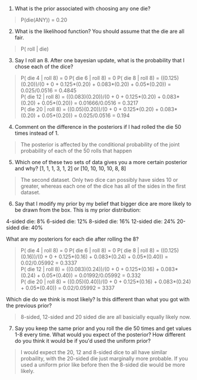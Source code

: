 


1. What is the prior associated with choosing any one die?

>P(die(ANY)) = 0.20

2. What is the likelihood function? You should assume that the die are all fair.

>P( roll | die) 

3. Say I roll an 8. After one bayesian update, what is the probability that I chose each of the dice?

>P( die 4 | roll 8) = 0
>P( die 6 | roll 8) = 0
>P( die 8 | roll 8) = ((0.125)(0.20))/(0 + 0 + 0.125*(0.20) + 0.083*(0.20) + 0.05*(0.20)) =  0.025/0.0516 = 0.4845    
>P( die 12 | roll 8) = ((0.083)(0.20))/(0 + 0 + 0.125*(0.20) + 0.083*(0.20) + 0.05*(0.20)) = 0.01666/0.0516 = 0.3217    
>P( die 20 | roll 8) = ((0.05)(0.20))/(0 + 0 + 0.125*(0.20) + 0.083*(0.20) + 0.05*(0.20)) =  0.025/0.0516 = 0.194

4. Comment on the difference in the posteriors if I had rolled the die 50 times instead of 1.

>The posterior is affected by the conditional probability of the joint probability of each of the 50 rolls that happen

5. Which one of these two sets of data gives you a more certain posterior and why? [1, 1, 1, 3, 1, 2] or [10, 10, 10, 10, 8, 8]

>The second dataset. Only two dice can possibly have sides 10 or greater, whereas each one of the dice has all of the sides in the first dataset.

6. Say that I modify my prior by my belief that bigger dice are more likely to be drawn from the box. This is my prior distribution:

 4-sided die: 8%
 6-sided die: 12%
 8-sided die: 16%
 12-sided die: 24%
 20-sided die: 40%
 
What are my posteriors for each die after rolling the 8?

>P( die 4 | roll 8) = 0
>P( die 6 | roll 8) = 0
>P( die 8 | roll 8) = ((0.125)(0.16))/(0 + 0 + 0.125*(0.16) + 0.083*(0.24) + 0.05*(0.40)) =  0.02/0.05992 = 0.3337  
>P( die 12 | roll 8) = ((0.083)(0.24))/(0 + 0 + 0.125*(0.16) + 0.083*(0.24) + 0.05*(0.40)) = 0.01992/0.05992 = 0.332   
>P( die 20 | roll 8) = ((0.05)(0.40))/(0 + 0 + 0.125*(0.16) + 0.083*(0.24) + 0.05*(0.40)) =  0.02/0.05992 = 3337

Which die do we think is most likely? Is this different than what you got with the previous prior?

>8-sided, 12-sided and 20 sided die are all basicially equally likely now.

7. Say you keep the same prior and you roll the die 50 times and get values 1-8 every time. What would you expect of the posterior? How different do you think it would be if you'd used the uniform prior?

>I would expect the 20, 12 and 8-sided dice to all have similar probaility, with the 20-sided die just marginally more probable. If you used a uniform prior like before then the 8-sided die would be more likely.